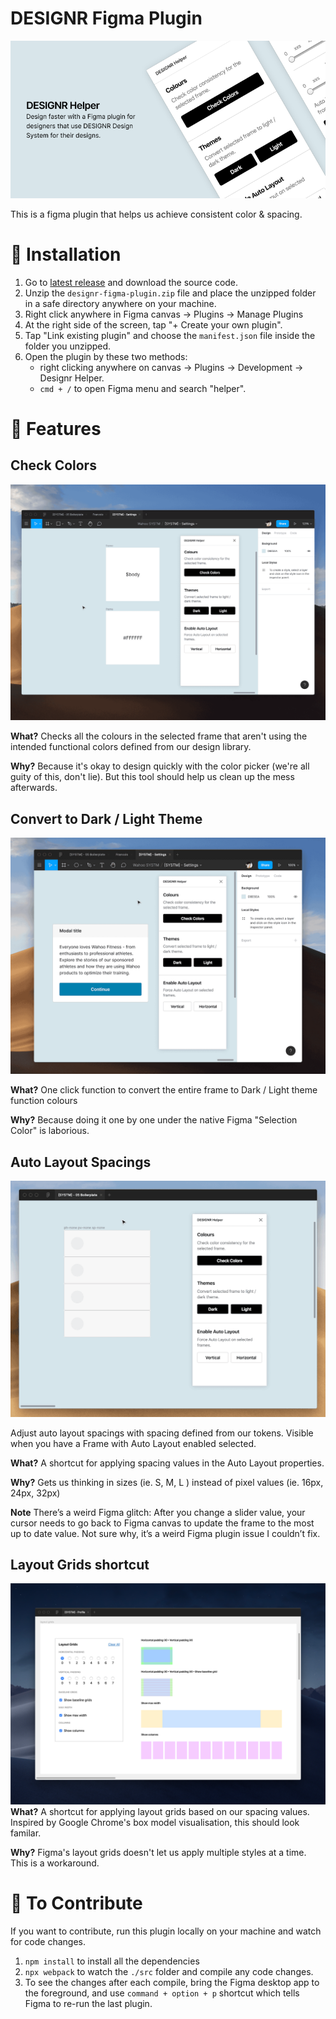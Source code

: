 # DESIGNR Figma Plugin

![image](./assets/cover.png)

This is a figma plugin that helps us achieve consistent color & spacing.

# 🎁 Installation

1. Go to [latest release](https://github.com/aboutjax/designr-figma-plugin/releases/latest) and download the source code.
2. Unzip the `designr-figma-plugin.zip` file and place the unzipped folder in a safe directory anywhere on your machine.
3. Right click anywhere in Figma canvas → Plugins → Manage Plugins
4. At the right side of the screen, tap "+ Create your own plugin".
5. Tap "Link existing plugin" and choose the `manifest.json` file inside the folder you unzipped.
6. Open the plugin by these two methods:
   - right clicking anywhere on canvas → Plugins → Development → Designr Helper.
   - `cmd + /` to open Figma menu and search "helper".

# 🚀 Features

## Check Colors

![color check](./assets/color-check.gif)

**What?** Checks all the colours in the selected frame that aren't using the intended functional colors defined from our design library.

**Why?** Because it's okay to design quickly with the color picker (we're all guity of this, don't lie). But this tool should help us clean up the mess afterwards.

## Convert to Dark / Light Theme

![theme swap](./assets/theme-swap.gif)

**What?** One click function to convert the entire frame to Dark / Light theme function colours

**Why?** Because doing it one by one under the native Figma "Selection Color" is laborious.

## Auto Layout Spacings

![auto layout spacing](./assets/spacing.gif)

Adjust auto layout spacings with spacing defined from our tokens. Visible when you have a Frame with Auto Layout enabled selected.

**What?** A shortcut for applying spacing values in the Auto Layout properties.

**Why?** Gets us thinking in sizes (ie. S, M, L ) instead of pixel values (ie. 16px, 24px, 32px)

**Note** There’s a weird Figma glitch: After you change a slider value, your cursor needs to go back to Figma canvas to update the frame to the most up to date value. Not sure why, it’s a weird Figma plugin issue I couldn’t fix.

## Layout Grids shortcut
![Layout Grids shortcut](./assets/grids-overview.png)
**What?** A shortcut for applying layout grids based on our spacing values. Inspired by Google Chrome's box model visualisation, this should look familar.

**Why?** Figma's layout grids doesn't let us apply multiple styles at a time. This is a workaround.

# 💬 To Contribute

If you want to contribute, run this plugin locally on your machine and watch for code changes.

1. `npm install` to install all the dependencies
2. `npx webpack` to watch the `./src` folder and compile any code changes.
3. To see the changes after each compile, bring the Figma desktop app to the foreground, and use `command + option + p` shortcut which tells Figma to re-run the last plugin.

